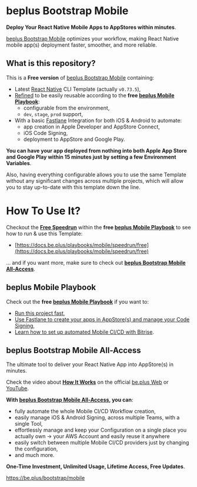 # beplus Bootstrap Mobile

**Deploy Your React Native Mobile Apps to AppStores within minutes**.

[beplus Bootstrap Mobile](https://be.plus/bootstrap/mobile) optimizes your workflow, making React Native mobile app(s) deployment faster, smoother, and more reliable.


## What is this repository?
This is a **Free version** of [beplus Bootstrap Mobile](https://be.plus/bootstrap/mobile#get) containing:
- Latest [React Native](https://reactnative.dev/) CLI Template (actually `v0.73.5`),
- [Refined](https://docs.be.plus/playbooks/mobile/basics/refinement) to be easily reusable according to the **free [beplus Mobile Playbook](https://docs.be.plus/playbooks/mobile)**:
  - configurable from the environment,
  - `dev`, `stage`, `prod` support,
- With a basic [Fastlane](https://fastlane.tools/) Integration for both iOS & Android to automate:
  - app creation in Apple Developer and AppStore Connect,
  - iOS Code Signing,
  - deployment to AppStore and Google Play.

**You can have your app deployed from nothing into both Apple App Store and Google Play within 15 minutes just by setting a few Environment Variables**.

Also, having everything configurable allows you to use the same Template without any significant changes across multiple projects, which will allow you to stay up-to-date with this template down the line.


# How To Use It?

Checkout the [**Free Speedrun**]((https://docs.be.plus/playbooks/mobile/speedrun/free)) within the **free [beplus Mobile Playbook](https://docs.be.plus/playbooks/mobile)** to see how to run & use this Template:
- [https://docs.be.plus/playbooks/mobile/speedrun/free](https://docs.be.plus/playbooks/mobile/speedrun/free)


… and if you want more, make sure to check out **[beplus Bootstrap Mobile All-Access](https://be.plus/bootstrap/mobile)**.


## beplus Mobile Playbook

Check out the **free [beplus Mobile Playbook](https://docs.be.plus/playbooks/mobile)** if you want to:
- [Run this project fast](https://docs.be.plus/playbooks/mobile/speedrun/free),
- [Use Fastlane to create your apps in AppStore(s) and manage your Code Signing](https://docs.be.plus//playbooks/mobile/fastlane/overview),
- [Learn how to set up automated Mobile CI/CD with Bitrise](https://docs.be.plus//playbooks/mobile/bitrise/overview).


## beplus Bootstrap Mobile All-Access

The ultimate tool to deliver your React Native App into AppStore(s) in minutes.

Check the video about [**How It Works**](https://be.plus/bootstrap/mobile#how-it-works) on the official [be.plus Web](https://be.plus/bootstrap/mobile#how-it-works) or [YouTube](https://youtu.be/D1Grvo_K0ow?si=hHlZbzkNJ8EDSl4h).

**With [beplus Bootstrap Mobile All-Access](https://be.plus/bootstrap/mobile#get), you can**:
- fully automate the whole Mobile CI/CD Workflow creation,
- easily manage iOS & Android Signing, across multiple Teams, with a single Tool,
- effortlessly manage and keep your Configuration on a single place you actually own → your AWS Account and easily reuse it anywhere
- easily switch between multiple Mobile CI/CD providers just by changing the configuration,
- and much more.

**One-Time Investment, Unlimited Usage, Lifetime Access, Free Updates**.

https://be.plus/bootstrap/mobile
